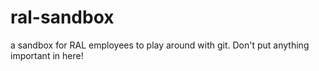 # ral-sandbox
a sandbox for RAL employees to play around with git.  Don't put anything important in here!
